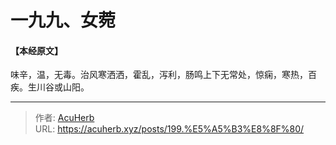 # 一九九、女菀


#### 【本经原文】
味辛，温，无毒。治风寒洒洒，霍乱，泻利，肠鸣上下无常处，惊痫，寒热，百疾。生川谷或山阳。

---

> 作者: [AcuHerb](https://acuherb.xyz)  
> URL: https://acuherb.xyz/posts/199.%E5%A5%B3%E8%8F%80/  

